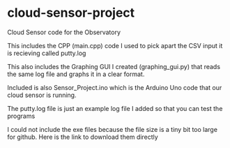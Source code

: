 # cloud-sensor-project
Cloud Sensor code for the Observatory

This includes the CPP (main.cpp) code I used to pick apart the CSV input it is recieving called putty.log

This also includes the Graphing GUI I created (graphing_gui.py) that reads the same log file and graphs it in a clear format.

Included is also Sensor_Project.ino which is the Arduino Uno code that our cloud sensor is running.

The putty.log file is just an example log file I added so that you can test the programs

I could not include the exe files because the file size is a tiny bit too large for github.
Here is the link to download them directly 
